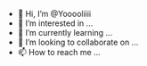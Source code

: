 - 👋 Hi, I’m @Yooooliiii
- 👀 I’m interested in ...
- 🌱 I’m currently learning ...
- 💞️ I’m looking to collaborate on ...
- 📫 How to reach me ...

<!---
Yooooliiii/Yooooliiii is a ✨ special ✨ repository because its `README.md` (this file) appears on your GitHub profile.
You can click the Preview link to take a look at your changes.
--->
